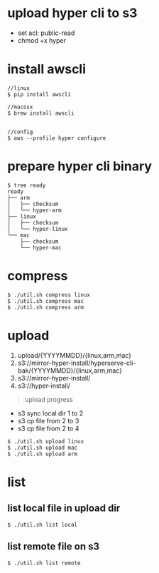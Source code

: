 upload hyper cli to s3
===================================

- set acl: public-read
- chmod +x hyper


# install awscli

```
//linux
$ pip install awscli

//macosx
$ brew install awscli


//config
$ aws --profile hyper configure
```

# prepare hyper cli binary
```
$ tree ready
ready
├── arm
│   ├── checksum
│   └── hyper-arm
├── linux
│   ├── checksum
│   └── hyper-linux
└── mac
    ├── checksum
    └── hyper-mac
```

# compress
```
$ ./util.sh compress linux
$ ./util.sh compress mac
$ ./util.sh compress arm
```

# upload

1. upload/{YYYYMMDD}/{linux,arm,mac}
2.  s3://mirror-hyper-install/hyperserve-cli-bak/{YYYYMMDD}/{linux,arm,mac}  
3. s3://mirror-hyper-install/  
4. s3://hyper-install/  

> upload progress

- s3 sync local dir 1 to 2
- s3 cp file from 2 to 3
- s3 cp file from 2 to 4

```
$ ./util.sh upload linux
$ ./util.sh upload mac
$ ./util.sh upload arm
```

# list

## list local file in upload dir
```
$ ./util.sh list local
```

## list remote file on s3
```
$ ./util.sh list remote
```
